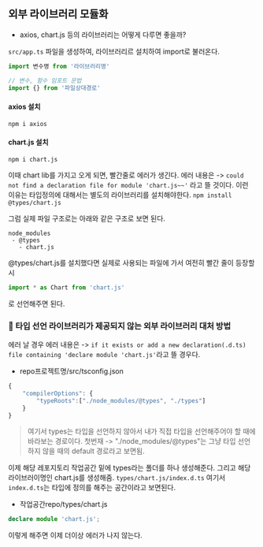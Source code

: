 ## 외부 라이브러리 모듈화

- axios, chart.js 등의 라이브러리는 어떻게 다루면 좋을까?

`src/app.ts` 파일을 생성하여, 라이브러리르 설치하여 import로 불러온다.

```typescript
import 변수명 from '라이브러리명'

// 변수, 함수 임포트 문법
import {} from '파일상대경로'
```


#### axios 설치

```
npm i axios
```

#### chart.js 설치

```
npm i chart.js
```

이때 chart lib를 가지고 오게 되면, 빨간줄로 에러가 생긴다.
에러 내용은 -> `could not find a declaration file for module 'chart.js~~'` 라고 뜰 것이다.
이런 이유는 타입정의에 대해서는 별도의 라이브러리를 설치해야한다. `npm install @types/chart.js`

그럼 실제 파일 구조로는 아래와 같은 구조로 보면 된다.

```
node_modules
 - @types
   - chart.js
```

@types/chart.js를 설치했다면 실제로 사용되는 파일에 가서 여전히 빨간 줄이 등장할 시

```typescript
import * as Chart from 'chart.js'
```
로 선언해주면 된다.


### 🤖 타입 선언 라이브러리가 제공되지 않는 외부 라이브러리 대처 방법

에러 날 경우 에러 내용은 -> `if it exists or add a new declaration(.d.ts) file containing 'declare module 'chart.js'`라고 뜰 경우다.

- repo프로젝트명/src/tsconfig.json


```typescript
{
    "compilerOptions": {
        "typeRoots":["./node_modules/@types", "./types"] 
    }
}
```

> 여기서 types는 타입을 선언하지 않아서 내가 직접 타입을 선언해주어야 할 때에 바라보는 경로이다. 첫번재 -> "./node_modules/@types"는 그냥 타입 선언하지 않을 때의 default 경로라고 보면됨.

이제 해당 레포지토리 작업공간 밑에 types라는 폴더를 하나 생성해준다. 
그리고 해당 라이브러이명인 chart.js를 생성해줌. `types/chart.js/index.d.ts` 여기서 `index.d.ts`는 타입에 정의를 해주는 공간이라고 보면된다.


- 작업공간repo/types/chart.js

```typescript
declare module 'chart.js';
```

이렇게 해주면 이제 더이상 에러가 나지 않는다.